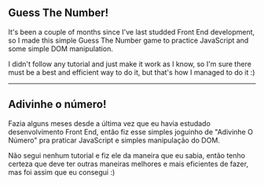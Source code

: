 ## Guess The Number!

It's been a couple of months since I've last studded Front End development, so I made this simple Guess The Number game to practice JavaScript and some simple DOM manipulation.

I didn't follow any tutorial and just make it work as I know, so I'm sure there must be a best and efficient way to do it, but that's how I managed to do it :)

--------------------------

## Adivinhe o número!

Fazia alguns meses desde a última vez que eu havia estudado desenvolvimento Front End, então fiz esse simples joguinho de "Adivinhe O Número" pra praticar JavaScript e simples manipulação do DOM.

Não segui nenhum tutorial e fiz ele da maneira que eu sabia, então tenho certeza que deve ter outras maneiras melhores e mais eficientes de fazer, mas foi assim que eu consegui :)